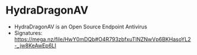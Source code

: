 # HydraDragonAV
- HydraDragonAV is an Open Source Endpoint Antivirus
- Signatures: https://mega.nz/file/HwY0mDQb#O4R793zbfxuTlNZNwVp6BKHasoYL2-_jw8KeAwEp6LI
